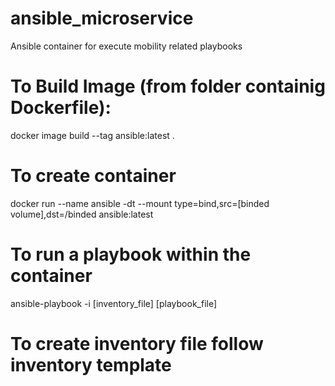 # ansible_microservice
Ansible container for execute mobility related playbooks

# To Build Image (from folder containig Dockerfile):

docker image build --tag ansible:latest .

# To create container

docker run --name ansible -dt --mount type=bind,src=[binded volume],dst=/binded ansible:latest

# To run a playbook within the container

ansible-playbook -i [inventory_file] [playbook_file]

# To create inventory file follow inventory template